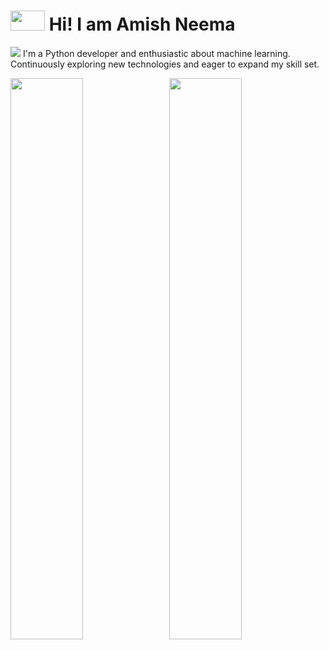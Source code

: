 
# <img src="https://user-images.githubusercontent.com/74038190/212284087-bbe7e430-757e-4901-90bf-4cd2ce3e1852.gif" height="32px" width="55px"> Hi! I am Amish Neema 
<img src="https://user-images.githubusercontent.com/74038190/212284100-561aa473-3905-4a80-b561-0d28506553ee.gif">
I'm a Python developer and enthusiastic about machine learning. Continuously exploring new technologies and eager to expand my skill set.
<p>
  <img width="48%" src="https://github-readme-stats.vercel.app/api?user=09amish-hub&show_icons=true&theme=dark&count_private=true&include_all_commits=true" /> 
  <img width="48%" src="https://github-readme-streak-stats.herokuapp.com/?user=09amish&theme=dark" />
</p>
